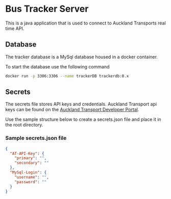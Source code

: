 # Bus Tracker Server

This is a java application that is used to connect to Auckland Transports real time API.

## Database

The tracker database is a MySql database housed in a docker container.

To start the database use the following command
``` bash
docker run -p 3306:3306 --name trackerDB trackerdb:0.x
```
## Secrets

The secrets file stores API keys and credentials.
Auckland Transport api keys can be found on the [Auckland Transport Developer Portal](https://dev-portal.at.govt.nz/).

Use the sample structure below to create a secrets.json file and place it in the root directory.

### Sample secrets.json file
``` JSON
{
  "AT-API-Key": {
    "primary": "",
    "secondary": ""
  },
  "MySql-Login": {
    "username": "",
    "password": ""
  }
}
```


